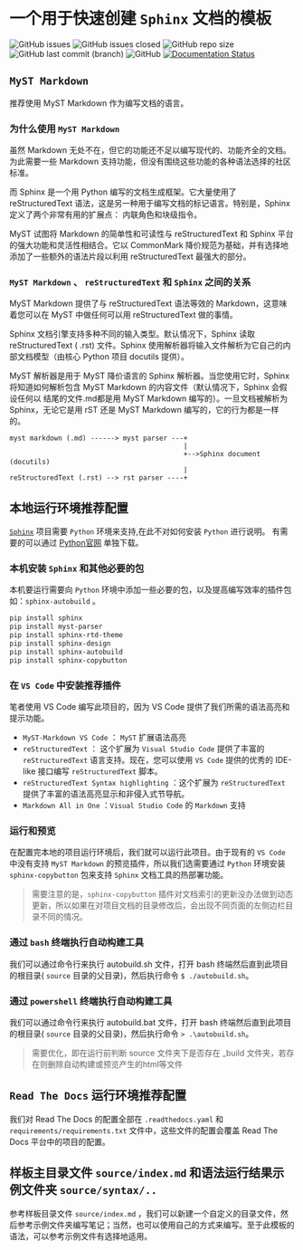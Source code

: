 # 一个用于快速创建 `Sphinx` 文档的模板

![GitHub issues](https://img.shields.io/github/issues-raw/Eugene-Forest/A-Sphinx-Book-Template)
![GitHub issues closed](https://img.shields.io/github/issues-closed-raw/Eugene-Forest/A-Sphinx-Book-Template)
![GitHub repo size](https://img.shields.io/github/repo-size/Eugene-Forest/A-Sphinx-Book-Template)
![GitHub last commit (branch)](https://img.shields.io/github/last-commit/Eugene-Forest/A-Sphinx-Book-Template/main)
![GitHub](https://img.shields.io/github/license/Eugene-Forest/A-Sphinx-Book-Template)
[![Documentation Status](https://readthedocs.org/projects/a-sphinx-book-template/badge/?version=latest)](https://a-sphinx-book-template.readthedocs.io/zh/latest/?badge=latest)

## `MyST Markdown`

推荐使用 MyST Markdown 作为编写文档的语言。

### 为什么使用 `MyST Markdown`

虽然 Markdown 无处不在，但它的功能还不足以编写现代的、功能齐全的文档。为此需要一些 Markdown 支持功能，但没有围绕这些功能的各种语法选择的社区标准。

而 Sphinx 是一个用 Python 编写的文档生成框架。它大量使用了 reStructuredText 语法，这是另一种用于编写文档的标记语言。特别是，Sphinx 定义了两个非常有用的扩展点： 内联角色和块级指令。

MyST 试图将 Markdown 的简单性和可读性与 reStructuredText 和 Sphinx 平台的强大功能和灵活性相结合。它以 CommonMark 降价规范为基础，并有选择地添加了一些额外的语法片段以利用 reStructuredText 最强大的部分。

### `MyST Markdown` 、 `reStructuredText` 和 `Sphinx` 之间的关系

MyST Markdown 提供了与 reStructuredText 语法等效的 Markdown，这意味着您可以在 MyST 中做任何可以用 reStructuredText 做的事情。

Sphinx 文档引擎支持多种不同的输入类型。默认情况下，Sphinx 读取reStructuredText ( .rst) 文件。Sphinx 使用解析器将输入文件解析为它自己的内部文档模型（由核心 Python 项目 docutils 提供）。

MyST 解析器是用于 MyST 降价语言的 Sphinx 解析器。当您使用它时，Sphinx 将知道如何解析包含 MyST Markdown 的内容文件（默认情况下，Sphinx 会假设任何以 结尾的文件.md都是用 MyST Markdown 编写的）。一旦文档被解析为 Sphinx，无论它是用 rST 还是 MyST Markdown 编写的，它的行为都是一样的。

```
myst markdown (.md) ------> myst parser ---+
                                           |
                                           +-->Sphinx document (docutils)
                                           |
reStructuredText (.rst) --> rst parser ----+
```

## 本地运行环境推荐配置

[`Sphinx`](https://www.sphinx-doc.org/zh_CN/master/index.html) 项目需要 `Python` 环境来支持,在此不对如何安装 `Python` 进行说明。 有需要的可以通过 [Python官网](https://www.python.org/) 单独下载。

### 本机安装 `Sphinx` 和其他必要的包

本机要运行需要向 `Python` 环境中添加一些必要的包，以及提高编写效率的插件包如：`sphinx-autobuild` 。

```powershell
pip install sphinx
pip install myst-parser
pip install sphinx-rtd-theme
pip install sphinx-design
pip install sphinx-autobuild
pip install sphinx-copybutton
```

### 在 `VS Code` 中安装推荐插件

笔者使用 VS Code 编写此项目的，因为 VS Code 提供了我们所需的语法高亮和提示功能。

* `MyST-Markdown VS Code` ： `MyST` 扩展语法高亮
* `reStructuredText` ： 这个扩展为 `Visual Studio Code` 提供了丰富的 `reStructuredText` 语言支持。现在，您可以使用 `VS Code` 提供的优秀的 IDE-like 接口编写 `reStructuredText` 脚本。
* `reStructuredText Syntax highlighting` ：这个扩展为 `reStructuredText` 提供了丰富的语法高亮显示和非侵入式节导航。
* `Markdown All in One` ：`Visual Studio Code` 的 `Markdown` 支持

### 运行和预览

在配置完本地的项目运行环境后，我们就可以运行此项目。由于现有的 `VS Code` 中没有支持 `MyST Markdown` 的预览插件，所以我们选需要通过 `Python` 环境安装 `sphinx-copybutton` 包来支持 `Sphinx` 文档工具的热部署功能。

> 需要注意的是，`sphinx-copybutton` 插件对文档索引的更新没办法做到动态更新，所以如果在对项目文档的目录修改后，会出现不同页面的左侧边栏目录不同的情况。

### 通过 `bash` 终端执行自动构建工具

我们可以通过命令行来执行 autobuild.sh 文件，打开 bash 终端然后直到此项目的根目录( `source` 目录的父目录)，然后执行命令 `$ ./autobuild.sh`。

### 通过 `powershell` 终端执行自动构建工具

我们可以通过命令行来执行 autobuild.bat 文件，打开 bash 终端然后直到此项目的根目录( `source` 目录的父目录)，然后执行命令 `> .\autobuild.sh`。

> 需要优化，即在运行前判断 source 文件夹下是否存在 _build 文件夹，若存在则删除自动构建或预览产生的html等文件


## `Read The Docs` 运行环境推荐配置

我们对 Read The Docs 的配置全部在 `.readthedocs.yaml` 和 `requirements/requirements.txt` 文件中，这些文件的配置会覆盖 Read The Docs 平台中的项目的配置。

## 样板主目录文件 `source/index.md` 和语法运行结果示例文件夹 `source/syntax/..`

参考样板目录文件 `source/index.md` ，我们可以新建一个自定义的目录文件，然后参考示例文件夹编写笔记；当然，也可以使用自己的方式来编写。至于此模板的语法，可以参考示例文件有选择地适用。


